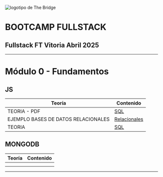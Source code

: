![logotipo de The Bridge](https://user-images.githubusercontent.com/27650532/77754601-e8365180-702b-11ea-8bed-5bc14a43f869.png  "logotipo de The Bridge")

# **BOOTCAMP FULLSTACK**

## Fullstack FT Vitoria Abril 2025

---

# Módulo 0 - Fundamentos

## JS

| Teoría | Contenido                                                           |
| ------ | --------------------------------------------------------------------------------------------------------------------------------------------- |
| TEORIA - PDF | [SQL](./Teoria/BBDD_SQL_teoría.pdf)|
| EJEMPLO  BASES DE DATOS RELACIONALES | [Relacionales](./Teoria/ejemplo_relacional.md)|
| TEORIA | [SQL](./Teoria/Normalizacion.md)|


## MONGODB

| Teoría  | Contenido                                                                                                         |
| ------- | ----------------------------------------------------------------------------------------------------------------- |
|  |     |
                           |

---
